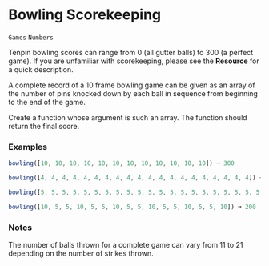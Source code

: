 # Bowling Scorekeeping

`Games` `Numbers`

Tenpin bowling scores can range from 0 (all gutter balls) to 300 (a perfect game). If you are unfamiliar with scorekeeping, please see the **Resource** for a quick description.

A complete record of a 10 frame bowling game can be given as an array of the number of pins knocked down by each ball in sequence from beginning to the end of the game.

Create a function whose argument is such an array. The function should return the final score.

### Examples

```js
bowling([10, 10, 10, 10, 10, 10, 10, 10, 10, 10, 10, 10]) ➞ 300

bowling([4, 4, 4, 4, 4, 4, 4, 4, 4, 4, 4, 4, 4, 4, 4, 4, 4, 4, 4, 4]) ➞ 80

bowling([5, 5, 5, 5, 5, 5, 5, 5, 5, 5, 5, 5, 5, 5, 5, 5, 5, 5, 5, 5, 5]) ➞ 150

bowling([10, 5, 5, 10, 5, 5, 10, 5, 5, 10, 5, 5, 10, 5, 5, 10]) ➞ 200
```

### Notes

The number of balls thrown for a complete game can vary from 11 to 21 depending on the number of strikes thrown.
